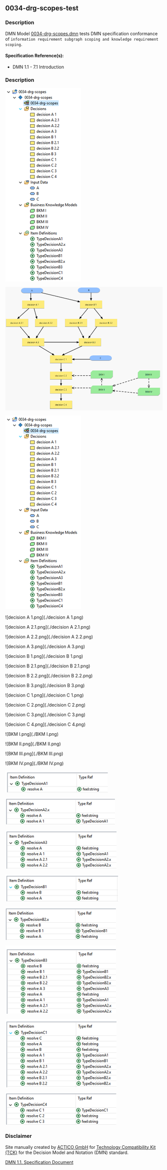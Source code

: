 0034-drg-scopes-test
--------------------

### Description ###

DMN Model [0034-drg-scopes.dmn](./0034-drg-scopes.dmn) tests DMN specification conformance of `information requirement subgraph scoping and knowledge requirement scoping`.

#### Specification Reference(s): ####
 * DMN 1.1 - 7.1 Introduction

### Description ###
![Overview](./overview.png)

![drg.png](./drg.png)

![overview.png](./overview.png)

![decision A 1.png](./decision A 1.png)

![decision A 2.1.png](./decision A 2.1.png) 

![decision A 2.2.png](./decision A 2.2.png)

![decision A 3.png](./decision A 3.png)

![decision B 1.png](./decision B 1.png)

![decision B 2.1.png](./decision B 2.1.png)

![decision B 2.2.png](./decision B 2.2.png)

![decision B 3.png](./decision B 3.png)

![decision C 1.png](./decision C 1.png)

![decision C 2.png](./decision C 2.png)

![decision C 3.png](./decision C 3.png)

![decision C 4.png](./decision C 4.png)

![BKM I.png](./BKM I.png)

![BKM II.png](./BKM II.png)

![BKM III.png](./BKM III.png)

![BKM IV.png](./BKM IV.png)

![TypeDecisionA1.png](./TypeDecisionA1.png)

![TypeDecisionA2.x.png](./TypeDecisionA2.x.png)

![TypeDecisionA3.png](./TypeDecisionA3.png)

![TypeDecisionB1.png](./TypeDecisionB1.png)

![TypeDecisionB2.x.png](./TypeDecisionB2.x.png)

![TypeDecisionB3.png](./TypeDecisionB3.png)

![TypeDecisionC1.png](./TypeDecisionC1.png)

![TypeDecisionC4.png](./TypeDecisionC4.png)

### Disclaimer ###
Site manually created by [ACTICO GmbH](https://actico.com) for [Technology Compatibility Kit (TCK)](https://dmn-tck.github.io/tck/) for the Decision Model and Notation (DMN) standard.

[DMN 1.1. Specification Document](http://www.omg.org/spec/DMN/1.1/) 
  